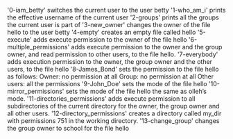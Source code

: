 '0-iam_betty' switches the current user to the user betty
'1-who_am_i' prints the effective username of the current user
'2-groups' prints all the groups the current user is part of
'3-new_owner' changes the owner of the file hello to the user betty
'4-empty' creates an empty file called hello
'5-execute' adds execute permission to the owner of the file hello
'6-multiple_permissions'  adds execute permission to the owner and the group owner, and read permission to other users, to the file hello.
'7-everybody' adds execution permission to the owner, the group owner and the other users, to the file hello
'8-James_Bond' sets the permission to the file hello as follows:
Owner: no permission at all
Group: no permission at all
Other users: all the permissions
'9-John_Doe' sets the mode of the file hello
'10-mirror_permissions'  sets the mode of the file hello the same as olleh’s mode.
'11-directories_permissions'  adds execute permission to all subdirectories of the current directory for the owner, the group owner and all other users.
'12-directory_permissions' creates a directory called my_dir with permissions 751 in the working directory.
'13-change_group' changes the group owner to school for the file hello

